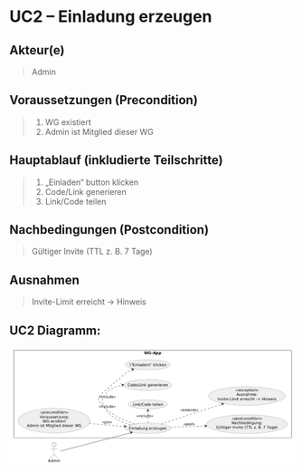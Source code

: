 # UC2 – Einladung erzeugen
## Akteur(e)
> Admin

## Voraussetzungen (Precondition)
> 1. WG existiert 
> 2. Admin ist Mitglied dieser WG

## Hauptablauf (inkludierte Teilschritte)
> 1. „Einladen“ button klicken
> 2. Code/Link generieren
> 3. Link/Code teilen

## Nachbedingungen (Postcondition)
> Gültiger Invite (TTL z. B. 7 Tage)

## Ausnahmen
> Invite-Limit erreicht → Hinweis

## UC2 Diagramm:
![UCD2.png](https://github.com/wwindrunnerr/flatmate/blob/main/docs/UMLs/Anwendungsfalldiagramme/UCD2.png)
